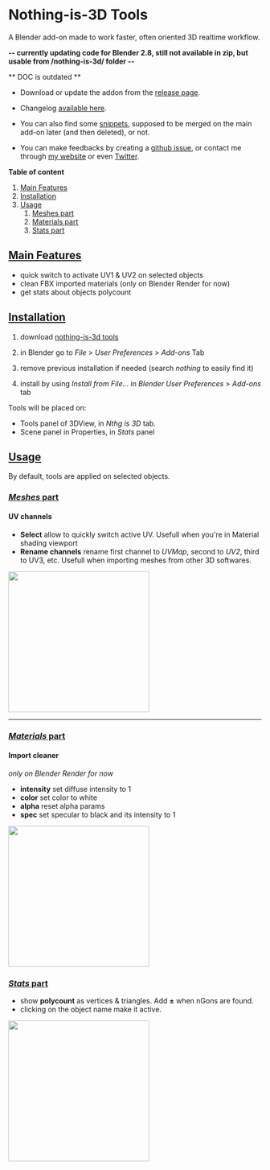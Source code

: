 # Nothing-is-3D Tools

A Blender add-on made to work faster, often oriented 3D realtime workflow.

**-- currently updating code for Blender 2.8, still not available in zip, but usable from /nothing-is-3d/ folder --**

** DOC is outdated **

- Download or update the addon from the [release page](https://github.com/Vinc3r/BlenderScripts/releases/).

- Changelog [available here](https://github.com/Vinc3r/BlenderScripts/blob/master/changelog.md).

- You can also find some [snippets](https://github.com/Vinc3r/BlenderScripts/tree/master/snippets), supposed to be merged on the main add-on later (and then deleted), or not.

- You can make feedbacks by creating a [github issue](https://github.com/Vinc3r/BlenderScripts/issues), or contact me through [my website](https://www.nothing-is-3d.com/contact) or even [Twitter](https://twitter.com/Vinc3r).

**Table of content**

1. <a href="#main-features">Main Features</a>
2. <a href="#installation">Installation</a>
3. <a href="#usage">Usage</a>
    1. <a href="#usage-meshes">Meshes part</a>  
    2. <a href="#usage-materials">Materials part</a>  
    3. <a href="#usage-stats">Stats part</a>
    
## [Main Features](#main-features)

- quick switch to activate UV1 & UV2 on selected objects
- clean FBX imported materials (only on Blender Render for now)
- get stats about objects polycount

## [Installation](#installation)

1. download [nothing-is-3d tools](https://github.com/Vinc3r/BlenderScripts/releases/)

2. in Blender go to *File* > *User Preferences* > *Add-ons* Tab

3. remove previous installation if needed (search *nothing* to easily find it)

4. install by using *Install from File...* in *Blender User Preferences* > *Add-ons* tab

Tools will be placed on:
- Tools panel of 3DView, in *Nthg is 3D* tab.
- Scene panel in Properties, in *Stats* panel

## [Usage](#usage)

By default, tools are applied on selected objects.

### [*Meshes* part](#usage-meshes)

#### UV channels

- **Select** allow to quickly switch active UV. Usefull when you're in Material shading viewport
- **Rename channels** rename first channel to *UVMap*, second to *UV2*, third to UV3, etc. Usefull when importing meshes from other 3D softwares.

<img src="https://raw.githubusercontent.com/Vinc3r/BlenderScripts/master/_readmeAssets_/demo-UV-chans.gif" height="280">

---

### [*Materials* part](#usage-materials)

#### Import cleaner

*only on Blender Render for now*

- **intensity** set diffuse intensity to 1
- **color** set color to white
- **alpha** reset alpha params
- **spec** set specular to black and its intensity to 1

<img src="https://raw.githubusercontent.com/Vinc3r/BlenderScripts/master/_readmeAssets_/demo-reset-mtl.gif" height="280">



### [*Stats* part](#usage-stats)

- show **polycount** as vertices & triangles. Add **±** when nGons are found.
- clicking on the object name make it active.

<img src="https://raw.githubusercontent.com/Vinc3r/BlenderScripts/master/_readmeAssets_/demo-stats.gif" height="280">

